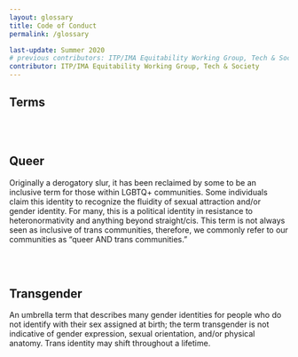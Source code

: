 ```yaml
---
layout: glossary
title: Code of Conduct
permalink: /glossary

last-update: Summer 2020
# previous contributors: ITP/IMA Equitability Working Group, Tech & Society
contributor: ITP/IMA Equitability Working Group, Tech & Society
---
```


## Terms

<br>
<br>

## <a name="queer">Queer</a>

Originally a derogatory slur, it has been reclaimed by some to be an inclusive term for those within LGBTQ+ communities. Some individuals claim this identity to recognize the fluidity of sexual attraction and/or gender identity. For many, this is a political identity in resistance to heteronormativity and anything beyond straight/cis. This term is not always seen as inclusive of trans communities, therefore, we commonly refer to our communities as “queer AND trans communities.”

<br>
<br>

## <a name="transgender">Transgender</a>

An umbrella term that describes many gender identities for people who do not identify with their sex assigned at birth; the term transgender is not indicative of gender expression, sexual orientation, and/or physical anatomy. Trans identity may shift throughout a lifetime.

<!-- template of glossary term  -->
<!--
<br>
<br>

## <a name="templateName">templateName</a>
definition
-->
